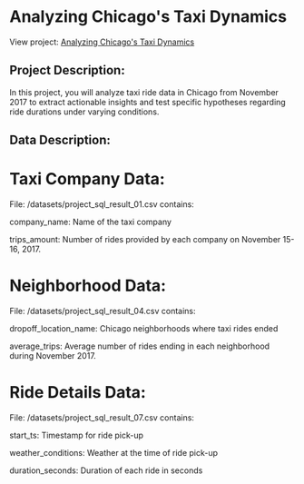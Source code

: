 # Analyzing Chicago's Taxi Dynamics
View project: [Analyzing Chicago's Taxi Dynamics]()
## Project Description:
In this project, you will analyze taxi ride data in Chicago from November 2017 to extract actionable insights and test specific hypotheses regarding ride durations under varying conditions.
## Data Description:
# Taxi Company Data:
File: /datasets/project_sql_result_01.csv contains:

company_name: Name of the taxi company

trips_amount: Number of rides provided by each company on November 15-16, 2017.

# Neighborhood Data:
File: /datasets/project_sql_result_04.csv contains:

dropoff_location_name: Chicago neighborhoods where taxi rides ended

average_trips: Average number of rides ending in each neighborhood during November 2017.

# Ride Details Data:
File: /datasets/project_sql_result_07.csv contains:

start_ts: Timestamp for ride pick-up

weather_conditions: Weather at the time of ride pick-up

duration_seconds: Duration of each ride in seconds
